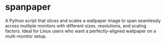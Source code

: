 # spanpaper
A Python script that slices and scales a wallpaper image to span seamlessly across multiple monitors with different sizes, resolutions, and scaling factors. Ideal for Linux users who want a perfectly-aligned wallpaper on a multi-monitor setup.
